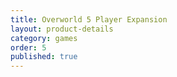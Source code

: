 ```yaml
---
title: Overworld 5 Player Expansion
layout: product-details
category: games
order: 5
published: true
---
```

